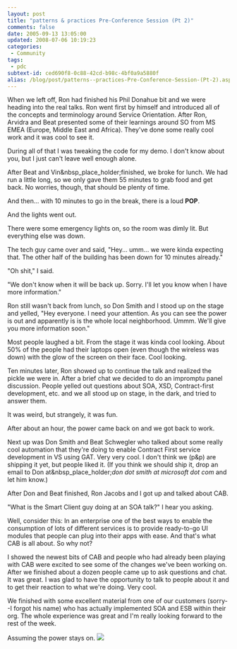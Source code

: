 ```yaml
---
layout: post
title: "patterns & practices Pre-Conference Session (Pt 2)"
comments: false
date: 2005-09-13 13:05:00
updated: 2008-07-06 10:19:23
categories:
 - Community
tags:
 - pdc
subtext-id: ced690f8-0c88-42cd-b98c-4bf0a9a5880f
alias: /blog/post/patterns--practices-Pre-Conference-Session-(Pt-2).aspx
---
```



When we left off, Ron had finished his Phil Donahue bit and we were heading into the real talks. Ron went first by himself and introduced all of the concepts and terminology around Service Orientation. After Ron, Arvidra and Beat presented some of their learnings around SO from MS EMEA (Europe, Middle East and Africa). They've done some really cool work and it was cool to see it. 

During all of that I was tweaking the code for my demo. I don't know about you, but I just can't leave well enough alone. 

After Beat and Vin&nbsp_place_holder;finished, we broke for lunch. We had run a little long, so we only gave them 55 minutes to grab food and get back. No worries, though, that should be plenty of time. 

And then... with 10 minutes to go in the break, there is a loud **POP**. 

And the lights went out. 

There were some emergency lights on, so the room was dimly lit. But everything else was down. 

The tech guy came over and said, "Hey... umm... we were kinda expecting that. The other half of the building has been down for 10 minutes already."

"Oh shit," I said. 

"We don't know when it will be back up. Sorry. I'll let you know when I have more information."

Ron still wasn't back from lunch, so Don Smith and I stood up on the stage and yelled, "Hey everyone. I need your attention. As you can see the power is out and apparently is is the whole local neighborhood. Ummm. We'll give you more information soon."

Most people laughed a bit. From the stage it was kinda cool looking. About 50% of the people had their laptops open (even though the wireless was down) with the glow of the screen on their face. Cool looking. 

Ten minutes later, Ron showed up to continue the talk and realized the pickle we were in. After a brief chat we decided to do an impromptu panel discussion. People yelled out questions about SOA, XSD, Contract-first development, etc. and we all stood up on stage, in the dark, and tried to answer them. 

It was weird, but strangely, it was fun. 

After about an hour, the power came back on and we got back to work. 

Next up was Don Smith and Beat Schwegler who talked about some really cool automation that they're doing to enable Contract First service development in VS using GAT. Very very cool. I don't think we (p&p) are shipping it yet, but people liked it. (If you think we should ship it, drop an email to Don at&nbsp_place_holder;_don dot smith at microsoft dot com_ and let him know.) 

After Don and Beat finished, Ron Jacobs and I got up and talked about CAB. 

"What is the Smart Client guy doing at an SOA talk?" I hear you asking. 

Well, consider this: In an enterprise one of the best ways to enable the consumption of lots of different services is to provide ready-to-go UI modules that people can plug into their apps with ease. And that's what CAB is all about. So why not? 

I showed the newest bits of CAB and people who had already been playing with CAB were excited to see some of the changes we've been working on. After we finished about a dozen people came up to ask questions and chat. It was great. I was glad to have the opportunity to talk to people about it and to get their reaction to what we're doing. Very cool. 

We finished with some excellent material from one of our customers (sorry--I forgot his name) who has actually implemented SOA and ESB within their org. The whole experience was great and I'm really looking forward to the rest of the week. 

Assuming the power stays on. ![](/Files/smile1.gif)
